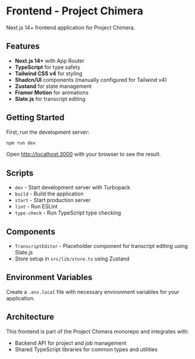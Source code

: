 # Frontend - Project Chimera

Next.js 14+ frontend application for Project Chimera.

## Features

- **Next.js 14+** with App Router
- **TypeScript** for type safety
- **Tailwind CSS v4** for styling
- **Shadcn/UI** components (manually configured for Tailwind v4)
- **Zustand** for state management
- **Framer Motion** for animations
- **Slate.js** for transcript editing

## Getting Started

First, run the development server:

```bash
npm run dev
```

Open [http://localhost:3000](http://localhost:3000) with your browser to see the result.

## Scripts

- `dev` - Start development server with Turbopack
- `build` - Build the application
- `start` - Start production server
- `lint` - Run ESLint
- `type-check` - Run TypeScript type checking

## Components

- `TranscriptEditor` - Placeholder component for transcript editing using Slate.js
- Store setup in `src/lib/store.ts` using Zustand

## Environment Variables

Create a `.env.local` file with necessary environment variables for your application.

## Architecture

This frontend is part of the Project Chimera monorepo and integrates with:
- Backend API for project and job management
- Shared TypeScript libraries for common types and utilities
